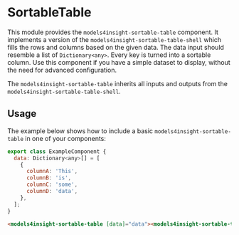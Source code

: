 # SortableTable

This module provides the `models4insight-sortable-table` component.
It implements a version of the `models4insight-sortable-table-shell` which fills the rows and columns based on the given data.
The data input should resemble a list of `Dictionary<any>`.
Every key is turned into a sortable column.
Use this component if you have a simple dataset to display, without the need for advanced configuration.

The `models4insight-sortable-table` inherits all inputs and outputs from the `models4insight-sortable-table-shell`.

## Usage

The example below shows how to include a basic `models4insight-sortable-table` in one of your components:

```javascript
export class ExampleComponent {
  data: Dictionary<any>[] = [
    {
      columnA: 'This',
      columnB: 'is',
      columnC: 'some',
      columnD: 'data',
    },
  ];
}
```

```html
<models4insight-sortable-table [data]="data"><models4insight-sortable-table></models4insight-sortable-table></models4insight-sortable-table>
```
